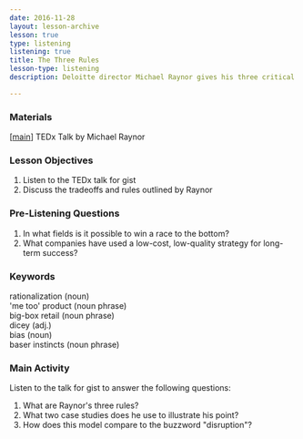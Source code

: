 ```yaml
---
date: 2016-11-28 
layout: lesson-archive
lesson: true
type: listening
listening: true
title: The Three Rules
lesson-type: listening
description: Deloitte director Michael Raynor gives his three critical rules for businesses 

---
```

### Materials 
[<a href="https://www.youtube.com/watch?v=lIzCjT7Znmc" target="_blank">main</a>] TEDx Talk by Michael Raynor   

### Lesson Objectives 

1. Listen to the TEDx talk for gist 
2. Discuss the tradeoffs and rules outlined by Raynor 

### Pre-Listening Questions 

1. In what fields is it possible to win a race to the bottom?
2. What companies have used a low-cost, low-quality strategy for long-term success? 

### Keywords

rationalization (noun)  
'me too' product (noun phrase)  
big-box retail (noun phrase)  
dicey (adj.)  
bias (noun)  
baser instincts (noun phrase)  

### Main Activity 

Listen to the talk for gist to answer the following questions: 

1. What are Raynor's three rules? 
2. What two case studies does he use to illustrate his point? 
3. How does this model compare to the buzzword "disruption"? 